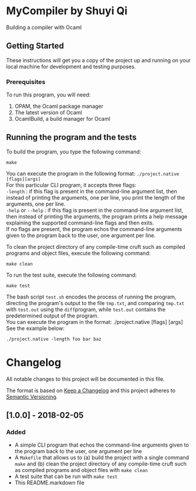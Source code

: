# MyCompiler by Shuyi Qi
Building a compiler with Ocaml  
## Getting Started
These instructions will get you a copy of the project up and running on your local machine for development and testing purposes.  
### Prerequisites
To run this program, you will need:  
1. OPAM, the Ocaml package manager  
2. The latest version of Ocaml  
3. OcamlBuild, a build manager for Ocaml  
## Running the program and the tests
To build the program, you type the following command:  
```
make
```  
You can execute the program in the following format: ```./project.native [flags][args]```  
For this particular CLI program, it accepts three flags:  
```-length``` : if this flag is present in the command-line argument list, then instead of printing the arguments, one per line, you print the length of the arguments, one per line.  
```-help``` or ```--help``` :  if this flag is present in the command-line argument list, then instead of printing the arguments, the program prints a help message explaining the supported command-line flags and then exits.  
If no flags are present, the program echos the command-line arguments given to the program back to the user, one argument per line.  

To clean the project directory of any compile-time cruft such as compiled programs and object files, execute the following command:  
```
make clean
```
To run the test suite, execute the following command:  
```
make test
```  
The bash script ```test.sh``` encodes the process of running the program, directing the program's output to the file ```tmp.txt```, and comparing ```tmp.txt``` with ```test.out``` using the ```diff```program, while ```test.out``` contains the predetermined output of the program.  
You can execute the program in the format: ./project.native [flags] [args]  
See the example below:  
```
./project.native -length foo bar baz
```  
# Changelog  
All notable changes to this project will be documented in this file.  

The format is based on [Keep a Changelog](http://keepachangelog.com/en/1.0.0/)
and this project adheres to [Semantic Versioning](http://semver.org/spec/v2.0.0.html).  
  
## [1.0.0] - 2018-02-05  
### Added  
- A simple CLI program that echos the command-line arguments given to the program back to the user, one argument per line  
- A ```Makefile``` that allows us to (a) build the project with a single command ```make``` and (b) clean the project directory of any compile-time cruft such as compiled programs and object files with ```make clean```  
- A test suite that can be run with ```make test```  
- This README.markdown file  
